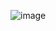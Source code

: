 ![image](https://user-images.githubusercontent.com/40969203/102677170-8387dc00-41e4-11eb-9b4c-0397d7622c88.png)
